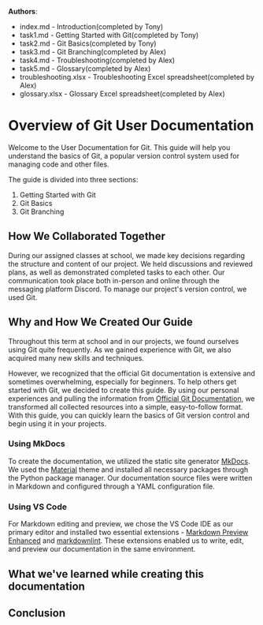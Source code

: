 **Authors**:

- index.md - Introduction(completed by Tony)
- task1.md - Getting Started with Git(completed by Tony)
- task2.md - Git Basics(completed by Tony)
- task3.md - Git Branching(completed by Alex)
- task4.md - Troubleshooting(completed by Alex)
- task5.md - Glossary(completed by Alex)
- troubleshooting.xlsx - Troubleshooting Excel spreadsheet(completed by Alex)
- glossary.xlsx - Glossary Excel spreadsheet(completed by Alex)

# Overview of Git User Documentation

Welcome to the User Documentation for Git. This guide will help you understand the basics of Git, a popular version control system used for managing code and other files.

The guide is divided into three sections: 
1. Getting Started with Git
2. Git Basics
3. Git Branching

## How We Collaborated Together

During our assigned classes at school, we made key decisions regarding the structure and content of our project. We held discussions and reviewed plans, as well as demonstrated completed tasks to each other. Our communication took place both in-person and online through the messaging platform Discord. To manage our project's version control, we used Git.

## Why and How We Created Our Guide

Throughout this term at school and in our projects, we found ourselves using Git quite frequently. As we gained experience with Git, we also acquired many new skills and techniques.

However, we recognized that the official Git documentation is extensive and sometimes overwhelming, especially for beginners. To help others get started with Git, we decided to create this guide. By using our personal experiences and pulling the information from [Official Git Documentation](https://git-scm.com/doc), we transformed all collected resources into a simple, easy-to-follow format. With this guide, you can quickly learn the basics of Git version control and begin using it in your projects.

### Using MkDocs

To create the documentation, we utilized the static site generator [MkDocs](https://www.mkdocs.org/). We used the [Material](https://squidfunk.github.io/mkdocs-material/) theme and installed all necessary packages through the Python package manager. Our documentation source files were written in Markdown and configured through a YAML configuration file. 

### Using VS Code

For Markdown editing and preview, we chose the VS Code IDE as our primary editor and installed two essential extensions - [Markdown Preview Enhanced](https://marketplace.visualstudio.com/items?itemName=shd101wyy.markdown-preview-enhanced) and [markdownlint](https://marketplace.visualstudio.com/items?itemName=DavidAnson.vscode-markdownlint). These extensions enabled us to write, edit, and preview our documentation in the same environment.

## What we've learned while creating this documentation

## Conclusion

